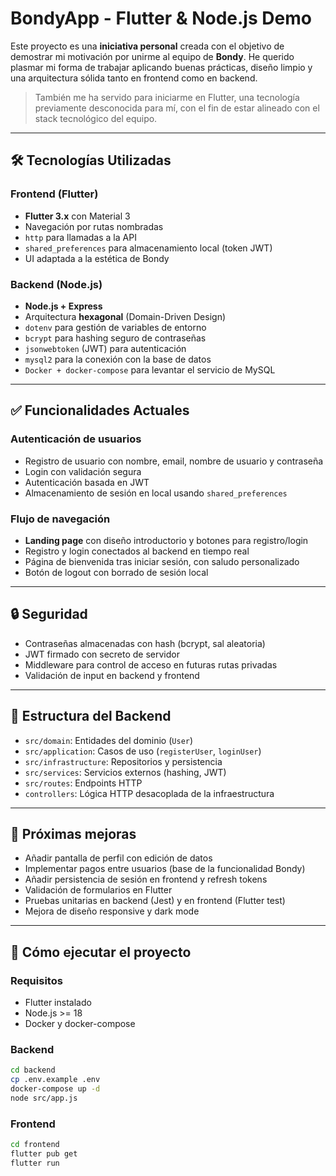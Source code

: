 # BondyApp - Flutter & Node.js Demo

Este proyecto es una **iniciativa personal** creada con el objetivo de demostrar mi motivación por unirme al equipo de **Bondy**. He querido plasmar mi forma de trabajar aplicando buenas prácticas, diseño limpio y una arquitectura sólida tanto en frontend como en backend.

> También me ha servido para iniciarme en Flutter, una tecnología previamente desconocida para mí, con el fin de estar alineado con el stack tecnológico del equipo.

---

## 🛠️ Tecnologías Utilizadas

### Frontend (Flutter)

- **Flutter 3.x** con Material 3
- Navegación por rutas nombradas
- `http` para llamadas a la API
- `shared_preferences` para almacenamiento local (token JWT)
- UI adaptada a la estética de Bondy

### Backend (Node.js)

- **Node.js + Express**
- Arquitectura **hexagonal** (Domain-Driven Design)
- `dotenv` para gestión de variables de entorno
- `bcrypt` para hashing seguro de contraseñas
- `jsonwebtoken` (JWT) para autenticación
- `mysql2` para la conexión con la base de datos
- `Docker + docker-compose` para levantar el servicio de MySQL

---

## ✅ Funcionalidades Actuales

### Autenticación de usuarios
- Registro de usuario con nombre, email, nombre de usuario y contraseña
- Login con validación segura
- Autenticación basada en JWT
- Almacenamiento de sesión en local usando `shared_preferences`

### Flujo de navegación
- **Landing page** con diseño introductorio y botones para registro/login
- Registro y login conectados al backend en tiempo real
- Página de bienvenida tras iniciar sesión, con saludo personalizado
- Botón de logout con borrado de sesión local

---

## 🔒 Seguridad

- Contraseñas almacenadas con hash (bcrypt, sal aleatoria)
- JWT firmado con secreto de servidor
- Middleware para control de acceso en futuras rutas privadas
- Validación de input en backend y frontend

---

## 📂 Estructura del Backend

- `src/domain`: Entidades del dominio (`User`)
- `src/application`: Casos de uso (`registerUser`, `loginUser`)
- `src/infrastructure`: Repositorios y persistencia
- `src/services`: Servicios externos (hashing, JWT)
- `src/routes`: Endpoints HTTP
- `controllers`: Lógica HTTP desacoplada de la infraestructura

---

## 📌 Próximas mejoras

- Añadir pantalla de perfil con edición de datos
- Implementar pagos entre usuarios (base de la funcionalidad Bondy)
- Añadir persistencia de sesión en frontend y refresh tokens
- Validación de formularios en Flutter
- Pruebas unitarias en backend (Jest) y en frontend (Flutter test)
- Mejora de diseño responsive y dark mode

---

## 🚀 Cómo ejecutar el proyecto

### Requisitos
- Flutter instalado
- Node.js >= 18
- Docker y docker-compose

### Backend

```bash
cd backend
cp .env.example .env
docker-compose up -d
node src/app.js
```

### Frontend

```bash
cd frontend
flutter pub get
flutter run
```